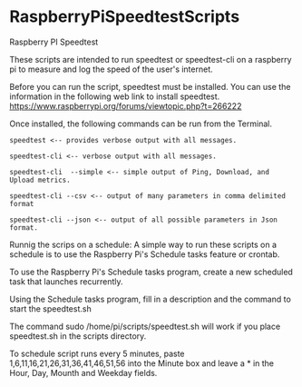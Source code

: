 # RaspberryPiSpeedtestScripts
Raspberry PI Speedtest 

These scripts are intended to run speedtest or speedtest-cli on a raspberry 
pi to measure and log the speed of the user's internet.

Before you can run the script, speedtest must be installed.  You can use 
the information in the following web link to install speedtest.  
<https://www.raspberrypi.org/forums/viewtopic.php?t=266222> 

Once installed, the following commands can be run from the Terminal.

	speedtest <-- provides verbose output with all messages.
	
	speedtest-cli <-- verbose output with all messages.
	
	speedtest-cli  --simple <-- simple output of Ping, Download, and Upload metrics. 
	
	speedtest-cli --csv <-- output of many parameters in comma delimited format
	
	speedtest-cli --json <-- output of all possible parameters in Json format.  

Runnig the scrips on a schedule: A simple way to run these scripts on a 
schedule is to use the Raspberry Pi's Schedule tasks feature or crontab.  

To use the Raspberry Pi's Schedule tasks program, create a new scheduled 
task that launches recurrently. 

Using the Schedule tasks program, fill in a description and the command 
to start the speedtest.sh 

The command sudo /home/pi/scripts/speedtest.sh will work if you place 
speedtest.sh in the scripts directory. 

To schedule script runs every 5 minutes, 
paste 1,6,11,16,21,26,31,36,41,46,51,56 into the Minute box and leave 
a * in the Hour, Day, Mounth and Weekday fields. 
